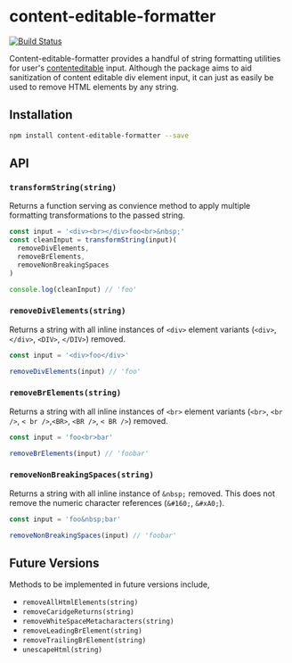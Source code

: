 # content-editable-formatter

[![Build Status](https://travis-ci.org/missedtheboat/content-editable-formatter.svg?branch=master)](https://travis-ci.org/missedtheboat/content-editable-formatter)

Content-editable-formatter provides a handful of string formatting utilities for user's [contenteditable](https://developer.mozilla.org/en-US/docs/Web/HTML/Global_attributes/contenteditable) input. Although the package aims to aid sanitization of content editable div element input, it can just as easily be used to remove HTML elements by any string.

## Installation

```bash
npm install content-editable-formatter --save
```

## API

### `transformString(string)`

Returns a function serving as convience method to apply multiple formatting transformations to the passed string.

```js
const input = '<div><br></div>foo<br>&nbsp;'
const cleanInput = transformString(input)(
  removeDivElements,
  removeBrElements,
  removeNonBreakingSpaces
)

console.log(cleanInput) // 'foo'
```

### `removeDivElements(string)`

Returns a string with all inline instances of `<div>` element variants (`<div>`, `</div>`, `<DIV>`, `</DIV>`) removed.

```js
const input = '<div>foo</div>'

removeDivElements(input) // 'foo'
```

### `removeBrElements(string)`

Returns a string with all inline instances of `<br>` element variants (`<br>`, `<br />`, `< br />`,`<BR>`, `<BR />`, `< BR />`) removed.

```js
const input = 'foo<br>bar'

removeBrElements(input) // 'foobar'
```

### `removeNonBreakingSpaces(string)`

Returns a string with all inline instance of `&nbsp;` removed. This does not remove the numeric character references (`&#160;`, `&#xA0;`).

```js
const input = 'foo&nbsp;bar'

removeNonBreakingSpaces(input) // 'foobar'
```


## Future Versions

Methods to be implemented in future versions include,
* `removeAllHtmlElements(string)`
* `removeCaridgeReturns(string)`
* `removeWhiteSpaceMetacharacters(string)`
* `removeLeadingBrElement(string)`
* `removeTrailingBrElement(string)`
* `unescapeHtml(string)`
